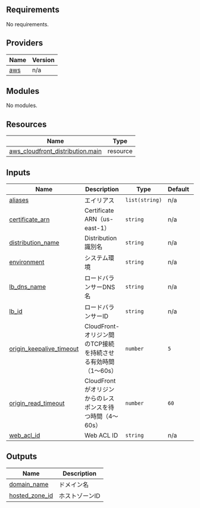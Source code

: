 <!-- BEGIN_TF_DOCS -->
## Requirements

No requirements.

## Providers

| Name | Version |
|------|---------|
| <a name="provider_aws"></a> [aws](#provider\_aws) | n/a |

## Modules

No modules.

## Resources

| Name | Type |
|------|------|
| [aws_cloudfront_distribution.main](https://registry.terraform.io/providers/hashicorp/aws/latest/docs/resources/cloudfront_distribution) | resource |

## Inputs

| Name | Description | Type | Default | Required |
|------|-------------|------|---------|:--------:|
| <a name="input_aliases"></a> [aliases](#input\_aliases) | エイリアス | `list(string)` | n/a | yes |
| <a name="input_certificate_arn"></a> [certificate\_arn](#input\_certificate\_arn) | Certificate ARN（us-east-1） | `string` | n/a | yes |
| <a name="input_distribution_name"></a> [distribution\_name](#input\_distribution\_name) | Distribution 識別名 | `string` | n/a | yes |
| <a name="input_environment"></a> [environment](#input\_environment) | システム環境 | `string` | n/a | yes |
| <a name="input_lb_dns_name"></a> [lb\_dns\_name](#input\_lb\_dns\_name) | ロードバランサーDNS名 | `string` | n/a | yes |
| <a name="input_lb_id"></a> [lb\_id](#input\_lb\_id) | ロードバランサーID | `string` | n/a | yes |
| <a name="input_origin_keepalive_timeout"></a> [origin\_keepalive\_timeout](#input\_origin\_keepalive\_timeout) | CloudFront-オリジン間のTCP接続を持続させる有効時間（1〜60s） | `number` | `5` | no |
| <a name="input_origin_read_timeout"></a> [origin\_read\_timeout](#input\_origin\_read\_timeout) | CloudFrontがオリジンからのレスポンスを待つ時間（4〜60s） | `number` | `60` | no |
| <a name="input_web_acl_id"></a> [web\_acl\_id](#input\_web\_acl\_id) | Web ACL ID | `string` | n/a | yes |

## Outputs

| Name | Description |
|------|-------------|
| <a name="output_domain_name"></a> [domain\_name](#output\_domain\_name) | ドメイン名 |
| <a name="output_hosted_zone_id"></a> [hosted\_zone\_id](#output\_hosted\_zone\_id) | ホストゾーンID |
<!-- END_TF_DOCS -->